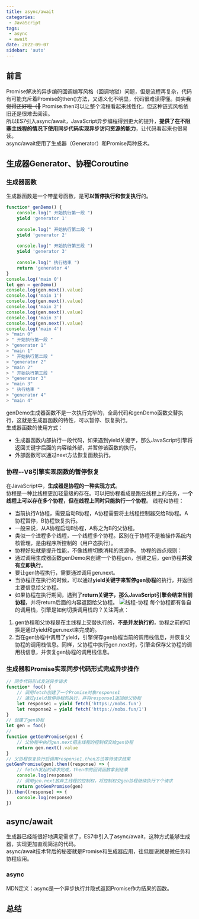 ```yaml
---
title: async/await
categories:
 - JavaScript
tags:
 - async
 - await
date: 2022-09-07
sidebar: 'auto'
---
```


## 前言
Promise解决的异步编码回调编写风格（回调地狱）问题，但是流程再复杂，代码有可能充斥着Promise的then()方法，又语义化不明显，代码很难读得懂。~~其实我觉得还好啦（🏃~~
Promise.then可以让整个流程看起来线性化，但这种链式风格依旧还是很难去阅读。<br/>
所以ES7引入async/await，JavaScript异步编程得到更大的提升，**提供了在不阻塞主线程的情况下使用同步代码实现异步访问资源的能力**，让代码看起来也很易读。<br/>
async/await使用了生成器（Generator）和Promise两种技术。

## 生成器Generator、协程Coroutine

### 生成器函数
生成器函数是一个带星号函数，是**可以暂停执行和恢复执行**的。
```js
function* genDemo() {
    console.log(" 开始执行第一段 ")
    yield 'generator 1'
 
    console.log(" 开始执行第二段 ")
    yield 'generator 2'
 
    console.log(" 开始执行第三段 ")
    yield 'generator 3'
 
    console.log(" 执行结束 ")
    return 'generator 4'
}
console.log('main 0')          
let gen = genDemo()
console.log(gen.next().value)  
console.log('main 1')          
console.log(gen.next().value)  
console.log('main 2')          
console.log(gen.next().value)  
console.log('main 3')          
console.log(gen.next().value) 
console.log('main 4')          
> "main 0"
> " 开始执行第一段 "
> "generator 1"
> "main 1"
> " 开始执行第二段 "
> "generator 2"
> "main 2"
> " 开始执行第三段 "
> "generator 3"
> "main 3"
> " 执行结束 "
> "generator 4"
> "main 4"
```
genDemo生成器函数不是一次执行完毕的，全局代码和genDemo函数交替执行，这就是生成器函数的特性，可以暂停、恢复执行。<br/>
生成器函数的使用方式：
* 生成器函数内部执行一段代码，如果遇到yield关键字，那么JavaScript引擎将返回关键字后面的内容给外部，并暂停该函数的执行。
* 外部函数可以通过next方法恢复函数执行。

### 协程--V8引擎实现函数的暂停恢复
在JavaScript中，**生成器是协程的一种实现方式**。<br/>
协程是一种比线程更加轻量级的存在。可以把协程看成是跑在线程上的任务，**一个线程上可以存在多个协程，但在线程上同时只能执行一个协程**。
线程和协程：
* 当前执行A协程，需要启动B协程，A协程需要将主线程控制器交给B协程。A协程暂停，B协程恢复执行。
* 一般来说，从A协程启动B协程，A称之为B的父协程。
* 类似一个进程多个线程，一个线程多个协程。区别在于协程不是被操作系统内核管理，是由程序所控制的（用户态执行）。
* 协程好处就是提升性能，不像线程切换消耗的资源多。
协程的四点规则：
* 通过调用生成器函数genDemo来创建一个协程gen，创建之后，gen协程**并没有立即执行**。
* 要让gen协程执行，需要通过调用gen.next。
* 当协程正在执行的时候，可以通过**yield关键字来暂停gen协程**的执行，并返回主要信息给父协程。
* 如果协程在执行期间，遇到了**return关键字，那么JavaScript引擎会结束当前协程**，并将return后面的内容返回给父协程。
![线程-协程](https://s2.loli.net/2022/09/07/MfjlJ5KbXLcO97N.png)
每个协程都有各自的调用栈，引擎是如何切换调用栈的？关注两点：
1. gen协程和父协程是在主线程上交替执行的，**不是并发执行的**，协程之前的切换是通过yield和gen.next来完成的。
2. 当在gen协程中调用了yield，引擎保存gen协程当前的调用栈信息，并恢复父协程的调用栈信息。同样，父协程中执行gen.next时，引擎会保存父协程的调用栈信息，并恢复gen协程的调用栈信息。

### 生成器和Promise实现同步代码形式完成异步操作
```js
// 同步代码形式发送异步请求
function* foo() {
    // 调用fetch创建了一个Promise对象response1
    // 通过yield暂停协程的执行，并将response1返回给父协程
    let response1 = yield fetch('https://mobs.fun')
    let response2 = yield fetch('https://mobs.fun/1')
}
// 创建了gen协程
let gen = foo()
// 
function getGenPromise(gen) {
    // 父协程中执行gen.next把主线程的控制权交给gen协程
    return gen.next().value
}
// 父协程恢复执行后调用response1.then方法等待请求结果
getGenPromise(gen).then((response) => {
    // fetch发起的请求完成，then中的回调函数拿到结果
    console.log(response)
    // 调用gen.next放弃主线程的控制权，将控制权交gen协程继续执行下个请求
    return getGenPromise(gen)
}).then((response) => {
    console.log(response)
})
```

## async/await
生成器已经能很好地满足需求了，ES7中引入了async/await，这种方式能够生成器，实现更加直观简洁的代码。<br/>
async/await技术背后的秘密就是Promise和生成器应用，往低层说就是微任务和协程应用。
### async
MDN定义：async是一个异步执行并隐式返回Promise作为结果的函数。
## 总结